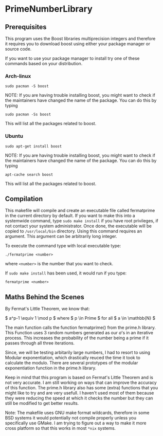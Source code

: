 # PrimeNumberLibrary

## Prerequisites

This program uses the Boost libraries multiprecision integers and therefore it requires you to download boost using either your package manager 
or source code.

If you want to use your package manager to install try one of these commands based on your distribution.

### Arch-linux
```
sudo pacman -S boost 
```
NOTE: If you are having trouble installing boost, you might want to check if the maintainers have changed the name of the package.
You can do this by typing
```
sudo pacman -Ss boost
```
This will list all the packages related to boost.

### Ubuntu
```
sudo apt-get install boost
```

NOTE: If you are having trouble installing boost, you might want to check if the maintainers have changed the name of the package.
You can do this by typing 
```
apt-cache search boost
```
This will list all the packages related to boost.

## Compilation

This makefile will compile and create an executable file called fermatprime in the current directory by default. If you want to make this into 
a systemwide command, type `sudo make install` if you have root privileges, if not contact your system administrator. Once done, the executable will be copied to `/usr/local/bin` directory. 
Using this command requires an argument. This argument can be arbitrarily long integer.

To execute the command type with local executable type:

```
./fermatprime <number>
```

where `<number>` is the number that you want to check.

If `sudo make install` has been used, it would run if you type:

```
fermatprime <number>
```

## Maths Behind the Scenes

By Fermat's Little Theorem, we know that:

$ a^p-1 \equiv 1 \mod p $     where   $ p \in Prime $ for all $ a \in \mathbb{N} $

The main function calls the function fermatprime() from the prime.h library. This Function uses 3 random numbers generated as our $a$'s in an iterative process. This increases the probability of the number being a prime if it passes through all three iterations. 

Since, we will be testing arbitarily large numbers, I had to resort to using Modular exponentiation, which drastically reuced the time it took to calculate the modulo. There are several prototypes of the modular exponentiation function in the prime.h library. 


 

Keep in mind that this program is based on Fermat's Little Theorem and is not very accurate. I am still working on ways that can improve the accuracy of this function.
The prime.h library also has some (extra) functions that you might like to try and are very usefull. I haven't used most of them because they 
were reducing the speed at which it checks the number but they can still be modified to get better results.

Note: The makefile uses GNU make format wildcards, therefore in some BSD systems it would potentially not compile properly unless you 
specifically use GMake. I am trying to figure out a way to make it more cross platform so that this works in most `*nix` systems.

